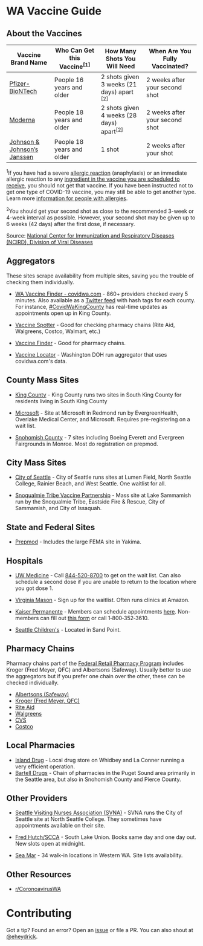 # WA Vaccine Guide

## About the Vaccines

|Vaccine Brand Name|Who Can Get this Vaccine<sup>[1]</sup>|How Many Shots You Will Need|When Are You Fully Vaccinated?|
| --- | --- | --- | --- |
|[Pfizer-BioNTech](https://www.cdc.gov/coronavirus/2019-ncov/vaccines/different-vaccines/Pfizer-BioNTech.html)|People 16 years and older|2 shots given 3 weeks (21 days) apart <sup>[2]</sup>|2 weeks after your second shot|
|[Moderna](https://www.cdc.gov/coronavirus/2019-ncov/vaccines/different-vaccines/Moderna.html)|People 18 years and older|2 shots given 4 weeks (28 days) apart<sup>[2]</sup>|2 weeks after your second shot|
|[Johnson & Johnson’s Janssen](https://www.cdc.gov/coronavirus/2019-ncov/vaccines/different-vaccines/janssen.html)|People 18 years and older|1 shot|2 weeks after your shot|

<sup>1</sup>If you have had a severe [allergic reaction](https://www.cdc.gov/coronavirus/2019-ncov/vaccines/recommendations/specific-groups/allergies.html) (anaphylaxis) or an immediate allergic reaction to any [ingredient in the vaccine you are scheduled to receive](https://www.cdc.gov/vaccines/covid-19/info-by-product/clinical-considerations.html#Appendix-C%20), you should not get that vaccine. If you have been instructed not to get one type of COVID-19 vaccine, you may still be able to get another type. Learn more [information for people with allergies](https://www.cdc.gov/coronavirus/2019-ncov/vaccines/recommendations/specific-groups/allergies.html).

<sup>2</sup>You should get your second shot as close to the recommended 3-week or 4-week interval as possible. However, your second shot may be given up to 6 weeks (42 days) after the first dose, if necessary.

Source: [National Center for Immunization and Respiratory Diseases (NCIRD), Division of Viral Diseases](https://www.cdc.gov/coronavirus/2019-ncov/vaccines/different-vaccines.html)

## Aggregators

These sites scrape availability from multiple sites, saving you the trouble of checking them individually.

* [WA Vaccine Finder - covidwa.com](https://www.covidwa.com/) - 860+ providers checked every 5 minutes. Also available as a [Twitter feed](https://twitter.com/covidwashington) with hash tags for each county. For instance, [#CovidWaKingCounty](https://twitter.com/hashtag/CovidWaKingCounty) has real-time updates as appointments open up in King County.

* [Vaccine Spotter](https://www.vaccinespotter.org/WA/) - Good for checking pharmacy chains (Rite Aid, Walgreens, Costco, Walmart, etc.)

* [Vaccine Finder](https://vaccinefinder.org/search/) - Good for pharmacy chains. 

* [Vaccine Locator](https://vaccinelocator.doh.wa.gov/) - Washington DOH run aggregator that uses covidwa.com's data.

## County Mass Sites

* [King County](https://covidvaccine.kingcounty.gov/) - King County runs two sites in South King County for residents living in South King County

* [Microsoft](https://www.kcvredmond.com/) - Site at Microsoft in Redmond run by EvergreenHealth, Overlake Medical Center, and Microsoft. Requires pre-registering on a wait list.

* [Snohomish County](https://snohomish-county-coronavirus-response-snoco-gis.hub.arcgis.com/pages/covid-19-vaccine) - 7 sites including Boeing Everett and Evergreen Fairgrounds in Monroe. Most do registration on prepmod.

## City Mass Sites

* [City of Seattle](https://forms.office.com/Pages/ResponsePage.aspx?id=RR7meOtrCUCPmTWdi1T0G2oHZB0Q1AZPn08T2zoB3clUOVRHQldQNlM2WDM4OUdBN0s3REE1MUc3Sy4u) - City of Seattle runs sites at Lumen Field, North Seattle College, Rainier Beach, and West Seattle. One waitlist for all.

* [Snoqualmie Tribe Vaccine Partnership](https://eastsidefire.signetic.com/home/fd10ec69-9a94-eb11-b1ac-000d3a1bdd61) -  Mass site at Lake Sammamish run by the Snoqualmie Tribe, Eastside Fire & Rescue, City of Sammamish, and City of Issaquah.

## State and Federal Sites

* [Prepmod](https://prepmod.doh.wa.gov/clinic/search) - Includes the large FEMA site in Yakima.

## Hospitals

* [UW Medicine](https://www.uwmedicine.org/coronavirus/vaccine) - Call [844-520-8700](tel:8445208700) to get on the wait list. Can also schedule a second dose if you are unable to return to the location where you got dose 1.

* [Virginia Mason](https://www.virginiamason.org/vaccinewaitlist) - Sign up for the waitlist. Often runs clinics at Amazon.

* [Kaiser Permanente](https://healthy.kaiserpermanente.org/washington/health-wellness/coronavirus-information/vaccine-appointments) - Members can schedule appointments [here](https://wa-member2.kaiserpermanente.org/MyChart/SymptomChecker/SelfTriage/Load?TreeID=YoCfEDe%2BCBOtYeqcP10oEg%3D%3D&FromList=1). Non-members can fill out [this form](https://healthy.kaiserpermanente.org/washington/health-wellness/coronavirus-information/covid-vaccine/vaccination-eligibility) or call 1‑800‑352‑3610.

* [Seattle Children's](https://mychart.seattlechildrens.org/mychart/COVID19) - Located in Sand Point.

## Pharmacy Chains

Pharmacy chains part of the [Federal Retail Pharmacy Program](https://www.cdc.gov/vaccines/covid-19/retail-pharmacy-program/participating-pharmacies.html) includes Kroger (Fred Meyer, QFC) and Albertsons (Safeway). Usually better to use the aggregators but if you prefer one chain over the other, these can be checked individually.

* [Albertsons (Safeway)](https://www.mhealthappointments.com/covidappt)
* [Kroger (Fred Meyer, QFC)](https://www.kroger.com/rx/covid-eligibility)
* [Rite Aid](https://www.riteaid.com/pharmacy/covid-qualifier)
* [Walgreens](https://www.walgreens.com/findcare/vaccination/covid-19/location-screening)
* [CVS](https://www.cvs.com/immunizations/covid-19-vaccine)
* [Costco](https://www.costco.com/covid-vaccine.html)

## Local Pharmacies

* [Island Drug](https://islanddrug.com/appt/) - Local drug store on Whidbey and La Conner running a very efficient operation.
* [Bartell Drugs](https://www.bartelldrugs.com/covid-19-vaccine/) - Chain of pharmacies in the Puget Sound area primarily in the Seattle area, but also in Snohomish County and Pierce County.

## Other Providers

* [Seattle Visiting Nurses Association (SVNA)](https://schedule.seattlevna.com/home) - SVNA runs the City of Seattle site at North Seattle College. They sometimes have appointments available on their site.

* [Fred Hutch/SCCA](https://www.solvhealth.com/book-online/AM8450) - South Lake Union. Books same day and one day out. New slots open at midnight.

* [Sea Mar](https://www.seamar.org/covid-vaccine.html) - 34 walk-in locations in Western WA. Site lists availability.

## Other Resources

* [r/CoronoavirusWA](https://www.reddit.com/r/coronaviruswa)

# Contributing

Got a tip? Found an error? Open an [issue](https://github.com/eheydrick/wavaccine/issues) or file a PR. You can also shout at [@eheydrick](https://twitter.com/eheydrick).
